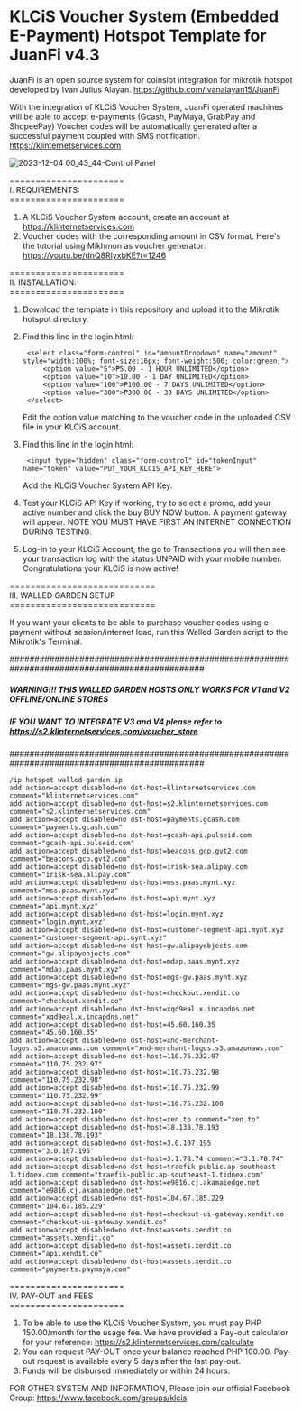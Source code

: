 # KLCiS Voucher System (Embedded E-Payment) Hotspot Template for JuanFi v4.3
JuanFi is an open source system for coinslot integration for mikrotik hotspot developed by Ivan Julius Alayan.
https://github.com/ivanalayan15/JuanFi

With the integration of KLCiS Voucher System, JuanFi operated machines will be able to accept e-payments (Gcash, PayMaya, GrabPay and ShopeePay)
Voucher codes will be automatically generated after a successful payment coupled with SMS notification.
https://klinternetservices.com



![2023-12-04 00_43_44-Control Panel](https://github.com/darkhoundz/KLCiS-JuanFi/assets/28075740/3eb6e819-f966-41dc-a2b9-8bdcfd2d6ec5)

====================== <br>
I. REQUIREMENTS: <br>
====================== <br>

1. A KLCiS Voucher System account, create an account at https://klinternetservices.com
2. Voucher codes with the corresponding amount in CSV format. Here's the tutorial using Mikhmon as voucher generator: https://youtu.be/dnQ8RlyxbKE?t=1246

====================== <br>
II. INSTALLATION: <br>
====================== <br>

1. Download the template in this repository and upload it to the Mikrotik hotspot directory.
2. Find this line in the login.html:

		<select class="form-control" id="amountDropdown" name="amount" style="width:100%; font-size:16px; font-weight:500; color:green;">
			<option value="5">₱5.00 - 1 HOUR UNLIMITED</option>
			<option value="10">10.00 - 1 DAY UNLIMITED</option>
			<option value="100">₱100.00 - 7 DAYS UNLIMITED</option>
			<option value="300">₱300.00 - 30 DAYS UNLIMITED</option>
	    </select>

	Edit the option value matching to the voucher code in the uploaded CSV file in your KLCiS account.
   
4. Find this line in the login.html:
   
   		<input type="hidden" class="form-control" id="tokenInput" name="token" value="PUT_YOUR_KLCIS_API_KEY_HERE">
   
   Add the KLCiS Voucher System API Key.

5. Test your KLCiS API Key if working, try to select a promo, add your active number and click the buy BUY NOW button. A payment gateway will appear. NOTE YOU MUST HAVE FIRST AN INTERNET CONNECTION DURING TESTING.

6. Log-in to your KLCiS Account, the go to Transactions you will then see your transaction log with the status UNPAID with your mobile number. Congratulations your KLCiS is now active!

============================ <br>
III. WALLED GARDEN SETUP <br>
============================ <br>

If you want your clients to be able to purchase voucher codes using e-payment without session/internet load, run this Walled Garden script to the Mikrotik's Terminal.

###############################################################################################
##### WARNING!!! THIS WALLED GARDEN HOSTS ONLY WORKS FOR V1 and V2 OFFLINE/ONLINE STORES ######
##### IF YOU WANT TO INTEGRATE V3 and V4 please refer to https://s2.klinternetservices.com/voucher_store #######
###############################################################################################

	/ip hotspot walled-garden ip
	add action=accept disabled=no dst-host=klinternetservices.com comment="klinternetservices.com"
	add action=accept disabled=no dst-host=s2.klinternetservices.com comment="s2.klinternetservices.com"
	add action=accept disabled=no dst-host=payments.gcash.com comment="payments.gcash.com"
	add action=accept disabled=no dst-host=gcash-api.pulseid.com comment="gcash-api.pulseid.com"
	add action=accept disabled=no dst-host=beacons.gcp.gvt2.com comment="beacons.gcp.gvt2.com"
	add action=accept disabled=no dst-host=irisk-sea.alipay.com comment="irisk-sea.alipay.com"
	add action=accept disabled=no dst-host=mss.paas.mynt.xyz comment="mss.paas.mynt.xyz"
	add action=accept disabled=no dst-host=api.mynt.xyz comment="api.mynt.xyz"
	add action=accept disabled=no dst-host=login.mynt.xyz comment="login.mynt.xyz"
	add action=accept disabled=no dst-host=customer-segment-api.mynt.xyz comment="customer-segment-api.mynt.xyz"
	add action=accept disabled=no dst-host=gw.alipayobjects.com comment="gw.alipayobjects.com"
	add action=accept disabled=no dst-host=mdap.paas.mynt.xyz comment="mdap.paas.mynt.xyz"
	add action=accept disabled=no dst-host=mgs-gw.paas.mynt.xyz comment="mgs-gw.paas.mynt.xyz"
	add action=accept disabled=no dst-host=checkout.xendit.co comment="checkout.xendit.co"
	add action=accept disabled=no dst-host=xqd9eal.x.incapdns.net comment="xqd9eal.x.incapdns.net"
	add action=accept disabled=no dst-host=45.60.160.35 comment="45.60.160.35"
	add action=accept disabled=no dst-host=xnd-merchant-logos.s3.amazonaws.com comment="xnd-merchant-logos.s3.amazonaws.com"
	add action=accept disabled=no dst-host=110.75.232.97 comment="110.75.232.97"
	add action=accept disabled=no dst-host=110.75.232.98 comment="110.75.232.98"
	add action=accept disabled=no dst-host=110.75.232.99 comment="110.75.232.99"
	add action=accept disabled=no dst-host=110.75.232.100 comment="110.75.232.100"
	add action=accept disabled=no dst-host=xen.to comment="xen.to"
	add action=accept disabled=no dst-host=18.138.78.193 comment="18.138.78.193"
	add action=accept disabled=no dst-host=3.0.107.195 comment="3.0.107.195"
	add action=accept disabled=no dst-host=3.1.78.74 comment="3.1.78.74"
	add action=accept disabled=no dst-host=traefik-public.ap-southeast-1.tidnex.com comment="traefik-public.ap-southeast-1.tidnex.com"
	add action=accept disabled=no dst-host=e9816.cj.akamaiedge.net comment="e9816.cj.akamaiedge.net"
	add action=accept disabled=no dst-host=104.67.185.229 comment="104.67.185.229"
	add action=accept disabled=no dst-host=checkout-ui-gateway.xendit.co comment="checkout-ui-gateway.xendit.co"
	add action=accept disabled=no dst-host=assets.xendit.co comment="assets.xendit.co"
	add action=accept disabled=no dst-host=assets.xendit.co comment="api.xendit.co"
	add action=accept disabled=no dst-host=assets.xendit.co comment="payments.paymaya.com"



====================== <br>
IV. PAY-OUT and FEES <br>
====================== <br>

1. To be able to use the KLCiS Voucher System, you must pay PHP 150.00/month for the usage fee. We have provided a Pay-out calculator for your reference: https://s2.klinternetservices.com/calculate
2. You can request PAY-OUT once your balance reached PHP 100.00. Pay-out request is available every 5 days after the last pay-out.
3. Funds will be disbursed immediately or within 24 hours.

FOR OTHER SYSTEM AND INFORMATION, Please join our official Facebook Group: https://www.facebook.com/groups/klcis

